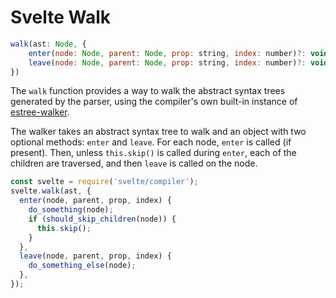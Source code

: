 # Svelte Walk

```js
walk(ast: Node, {
	enter(node: Node, parent: Node, prop: string, index: number)?: void,
	leave(node: Node, parent: Node, prop: string, index: number)?: void
})
```

The `walk` function provides a way to walk the abstract syntax trees generated by the parser, using the compiler's own built-in instance of [estree-walker](https://github.com/Rich-Harris/estree-walker).

The walker takes an abstract syntax tree to walk and an object with two optional methods: `enter` and `leave`. For each node, `enter` is called (if present). Then, unless `this.skip()` is called during `enter`, each of the children are traversed, and then `leave` is called on the node.

```js
const svelte = require('svelte/compiler');
svelte.walk(ast, {
  enter(node, parent, prop, index) {
    do_something(node);
    if (should_skip_children(node)) {
      this.skip();
    }
  },
  leave(node, parent, prop, index) {
    do_something_else(node);
  },
});
```
